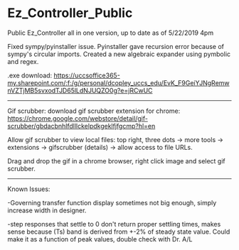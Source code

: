 # Ez_Controller_Public
Public Ez_Controller all in one version, up to date as of 5/22/2019 4pm 

Fixed sympy/pyinstaller issue. Pyinstaller gave recursion error because of sympy's circular imports. Created a new algebraic expander using pymbolic and regex. 

.exe download: https://uccsoffice365-my.sharepoint.com/:f:/g/personal/dcopley_uccs_edu/EvK_F9GeiYJNgRemwnVZTjMB5svxodTJD65lLdNJUQZO0g?e=jRCwUC

---

Gif scrubber: download gif scrubber extension for chrome: https://chrome.google.com/webstore/detail/gif-scrubber/gbdacbnhlfdlllckelpdkgeklfjfgcmp?hl=en

Allow gif scrubber to view local files: top right, three dots -> more tools -> extensions -> gifscrubber (details) -> allow access to file URLs. 

Drag and drop the gif in a chrome browser, right click image and select gif scrubber. 

---

Known Issues: 

-Governing transfer function display sometimes not big enough, simply increase width in designer. 

-step responses that settle to 0 don't return proper settling times, makes sense because (Ts) band is derived from +-2% of steady state value. Could make it as a function of peak values, double check with Dr. A/L
